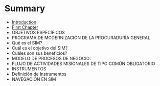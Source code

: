 # Summary

* [Introduction](README.md)
* [First Chapter](chapter1.md)
* OBJETIVOS ESPECÍFICOS
* PROGRAMA DE MODERNIZACIÓN DE LA PROCURADURÍA GENERAL
* Qué es el SIM?
* Cuál es el objetivo del SIM?
* Cuáles son sus beneficios?
* MODELO DE PROCESOS DE NEGOCIO:
* FLUJO DE ACTIVIDADES MISIONALES DE TIPO COMÚN OBLIGATORIO
* INSTRUMENTOS
* Definición de Instrumentos
* NAVEGACIÓN EN SIM

